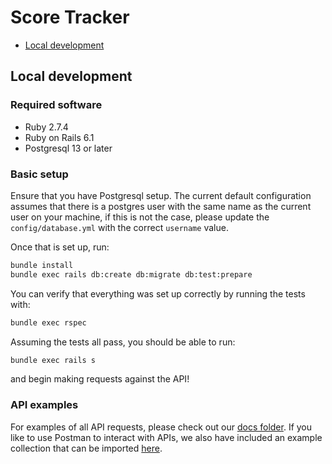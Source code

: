 # Score Tracker

- [Local development](#local-development)

## Local development

### Required software

* Ruby 2.7.4
* Ruby on Rails 6.1
* Postgresql 13 or later

### Basic setup

Ensure that you have Postgresql setup. The current default configuration
assumes that there is a postgres user with the same name as the current user
on your machine, if this is not the case, please update the `config/database.yml`
with the correct `username` value.

Once that is set up, run:

```bash
bundle install
bundle exec rails db:create db:migrate db:test:prepare
```

You can verify that everything was set up correctly by running the tests with:

```bash
bundle exec rspec
```

Assuming the tests all pass, you should be able to run:

```bash
bundle exec rails s
```

and begin making requests against the API!

### API examples

For examples of all API requests, please check out our
[docs folder](https://github.com/jbcden/score_tracker/tree/master/docs/apis). If
you like to use Postman to interact with APIs, we also have included an example
collection that can be imported [here](https://github.com/jbcden/score_tracker/tree/master/docs/postman).

